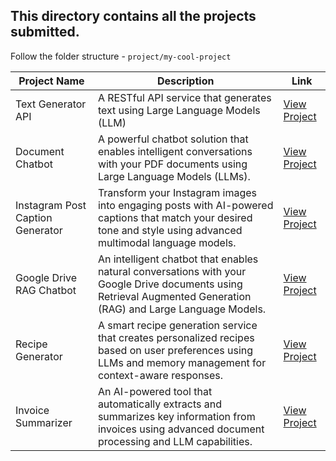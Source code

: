 ## This directory contains all the projects submitted. 

Follow the folder structure - `project/my-cool-project`

| Project Name | Description | Link |
|-------------|-------------|------|
| Text Generator API | A RESTful API service that generates text using Large Language Models (LLM) | [View Project](./text-generator-api) |
| Document Chatbot | A powerful chatbot solution that enables intelligent conversations with your PDF documents using Large Language Models (LLMs). | [View Project](./document-chatbot) |
| Instagram Post Caption Generator | Transform your Instagram images into engaging posts with AI-powered captions that match your desired tone and style using advanced multimodal language models. | [View Project](./instagram-post-caption-generator/) |
| Google Drive RAG Chatbot | An intelligent chatbot that enables natural conversations with your Google Drive documents using Retrieval Augmented Generation (RAG) and Large Language Models. | [View Project](./google-drive-rag-chatbot/) |
| Recipe Generator | A smart recipe generation service that creates personalized recipes based on user preferences using LLMs and memory management for context-aware responses. | [View Project](./recipe-generator/) |
| Invoice Summarizer | An AI-powered tool that automatically extracts and summarizes key information from invoices using advanced document processing and LLM capabilities. | [View Project](./invoice-summarizer/) |


